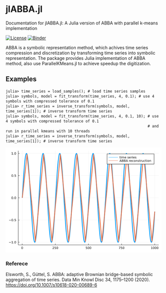 # jlABBA.jl

Documentation for jlABBA.jl: A Julia version of ABBA with parallel k-means implementation


[![License](https://img.shields.io/badge/License-BSD%203--Clause-blue.svg)](https://opensource.org/licenses/BSD-3-Clause)
[![Binder](https://mybinder.org/badge_logo.svg)](https://mybinder.org/v2/gh/nla-group/jlABBA/HEAD)


ABBA is a symbolic representation method, which achives time series compression and discretization 
by transforming time series into symbolic representation. The package provides Julia implementation of ABBA 
method, also use ParallelKMeans.jl to achieve speedup the digitization. 


## Examples

```
julia> time_series = load_samples(); # load time series samples 
julia> symbols, model = fit_transform(time_series, 4, 0.1); # use 4 symbols with compressed tolerance of 0.1
julia> r_time_series = inverse_transform(symbols, model, time_series[1]); # inverse transform time series
julia> symbols, model = fit_transform(time_series, 4, 0.1, 10); # use 4 symbols with compressed tolerance of 0.1 
                                                                # and run in parallel kmeans with 10 threads
julia> r_time_series = inverse_transform(symbols, model, time_series[1]); # inverse transform time series

```

![Digitization](demo.png)
### Referece

Elsworth, S., Güttel, S. ABBA: adaptive Brownian bridge-based symbolic aggregation of time series. Data Min Knowl Disc 34, 1175–1200 (2020). https://doi.org/10.1007/s10618-020-00689-6
